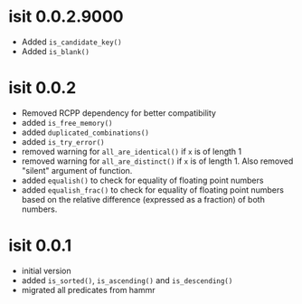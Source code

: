 # isit 0.0.2.9000

* Added `is_candidate_key()`
* Added `is_blank()`




# isit 0.0.2

* Removed RCPP dependency for better compatibility
* added `is_free_memory()`
* added `duplicated_combinations()`
* added `is_try_error()`
* removed warning for `all_are_identical()` if `x` is of length 1
* removed warning for `all_are_distinct()` if `x` is of length 1. Also removed 
  "silent" argument of function.
* added `equalish()` to check for equality of floating point numbers
* added `equalish_frac()` to check for equality of floating point numbers based
  on the relative difference (expressed as a fraction) of both numbers.




# isit 0.0.1

* initial version
* added `is_sorted()`, `is_ascending()` and `is_descending()`
* migrated all predicates from hammr
